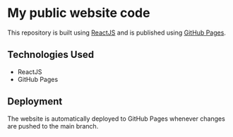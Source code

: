 # My public website code

This repository is built using [ReactJS](https://reactjs.org/) and is published using [GitHub Pages](https://pages.github.com/).

## Technologies Used

- ReactJS
- GitHub Pages

## Deployment

The website is automatically deployed to GitHub Pages whenever changes are pushed to the main branch.